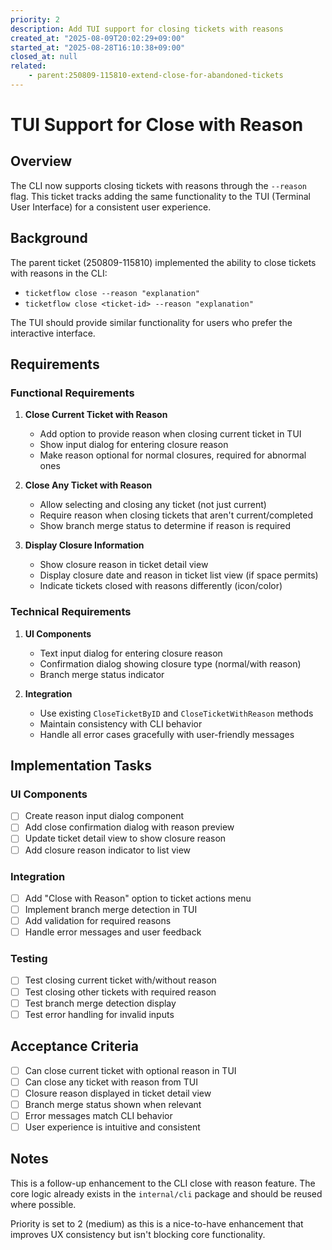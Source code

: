 ```yaml
---
priority: 2
description: Add TUI support for closing tickets with reasons
created_at: "2025-08-09T20:02:29+09:00"
started_at: "2025-08-28T16:10:38+09:00"
closed_at: null
related:
    - parent:250809-115810-extend-close-for-abandoned-tickets
---
```


# TUI Support for Close with Reason

## Overview

The CLI now supports closing tickets with reasons through the `--reason` flag. This ticket tracks adding the same functionality to the TUI (Terminal User Interface) for a consistent user experience.

## Background

The parent ticket (250809-115810) implemented the ability to close tickets with reasons in the CLI:
- `ticketflow close --reason "explanation"`
- `ticketflow close <ticket-id> --reason "explanation"`

The TUI should provide similar functionality for users who prefer the interactive interface.

## Requirements

### Functional Requirements

1. **Close Current Ticket with Reason**
   - Add option to provide reason when closing current ticket in TUI
   - Show input dialog for entering closure reason
   - Make reason optional for normal closures, required for abnormal ones

2. **Close Any Ticket with Reason**
   - Allow selecting and closing any ticket (not just current)
   - Require reason when closing tickets that aren't current/completed
   - Show branch merge status to determine if reason is required

3. **Display Closure Information**
   - Show closure reason in ticket detail view
   - Display closure date and reason in ticket list view (if space permits)
   - Indicate tickets closed with reasons differently (icon/color)

### Technical Requirements

1. **UI Components**
   - Text input dialog for entering closure reason
   - Confirmation dialog showing closure type (normal/with reason)
   - Branch merge status indicator

2. **Integration**
   - Use existing `CloseTicketByID` and `CloseTicketWithReason` methods
   - Maintain consistency with CLI behavior
   - Handle all error cases gracefully with user-friendly messages

## Implementation Tasks

### UI Components
- [ ] Create reason input dialog component
- [ ] Add close confirmation dialog with reason preview
- [ ] Update ticket detail view to show closure reason
- [ ] Add closure reason indicator to list view

### Integration
- [ ] Add "Close with Reason" option to ticket actions menu
- [ ] Implement branch merge detection in TUI
- [ ] Add validation for required reasons
- [ ] Handle error messages and user feedback

### Testing
- [ ] Test closing current ticket with/without reason
- [ ] Test closing other tickets with required reason
- [ ] Test branch merge detection display
- [ ] Test error handling for invalid inputs

## Acceptance Criteria

- [ ] Can close current ticket with optional reason in TUI
- [ ] Can close any ticket with reason from TUI
- [ ] Closure reason displayed in ticket detail view
- [ ] Branch merge status shown when relevant
- [ ] Error messages match CLI behavior
- [ ] User experience is intuitive and consistent

## Notes

This is a follow-up enhancement to the CLI close with reason feature. The core logic already exists in the `internal/cli` package and should be reused where possible.

Priority is set to 2 (medium) as this is a nice-to-have enhancement that improves UX consistency but isn't blocking core functionality.